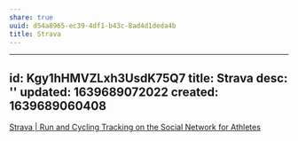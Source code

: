 ```yaml
---
share: true
uuid: d54a8965-ec39-4df1-b43c-8ad4d1deda4b
title: Strava
---
```

---
id: Kgy1hHMVZLxh3UsdK75Q7
title: Strava
desc: ''
updated: 1639689072022
created: 1639689060408
---

[Strava | Run and Cycling Tracking on the Social Network for Athletes](https://www.strava.com/)